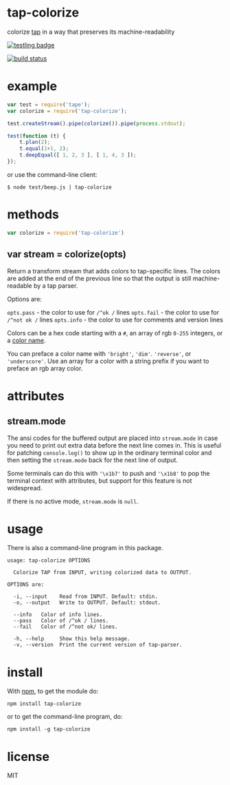 # tap-colorize

colorize [tap](http://testanything.org/)
in a way that preserves its machine-readability

[![testling badge](https://ci.testling.com/substack/tap-colorize.png)](https://ci.testling.com/substack/tap-colorize)

[![build status](https://secure.travis-ci.org/substack/tap-colorize.png)](http://travis-ci.org/substack/tap-colorize)

# example

``` js
var test = require('tape');
var colorize = require('tap-colorize');

test.createStream().pipe(colorize()).pipe(process.stdout);

test(function (t) {
    t.plan(2);
    t.equal(1+1, 2);
    t.deepEqual([ 1, 2, 3 ], [ 1, 4, 3 ]);
});
```

or use the command-line client:

```
$ node test/beep.js | tap-colorize
```

# methods

``` js
var colorize = require('tap-colorize')
```

## var stream = colorize(opts)

Return a transform stream that adds colors to tap-specific lines. The colors are
added at the end of the previous line so that the output is still
machine-readable by a tap parser.

Options are:

`opts.pass` - the color to use for `/^ok /` lines
`opts.fail` - the color to use for `/^not ok /` lines
`opts.info` - the color to use for comments and version lines

Colors can be a hex code starting with a `#`, an array of rgb `0-255` integers,
or a [color name](https://www.npmjs.org/package/colornames).

You can preface a color name with `'bright'`, `'dim'`. `'reverse'`, or
`'underscore'`. Use an array for a color with a string prefix if you want to
preface an rgb array color.

# attributes

## stream.mode

The ansi codes for the buffered output are placed into `stream.mode` in case you
need to print out extra data before the next line comes in. This is useful for
patching `console.log()` to show up in the ordinary terminal color and then
setting the `stream.mode` back for the next line of output.

Some terminals can do this with `'\x1b7'` to push and `'\x1b8'` to pop the
terminal context with attributes, but support for this feature is not
widespread.

If there is no active mode, `stream.mode` is `null`.

# usage

There is also a command-line program in this package.

```
usage: tap-colorize OPTIONS

  Colorize TAP from INPUT, writing colorized data to OUTPUT.

OPTIONS are:

  -i, --input    Read from INPUT. Default: stdin.
  -o, --output   Write to OUTPUT. Default: stdout.

  --info   Color of info lines.
  --pass   Color of /^ok / lines.
  --fail   Color of /^not ok/ lines.

  -h, --help     Show this help message.
  -v, --version  Print the current version of tap-parser.

```

# install

With [npm](https://npmjs.org), to get the module do:

```
npm install tap-colorize
```

or to get the command-line program, do:

```
npm install -g tap-colorize
```

# license

MIT
